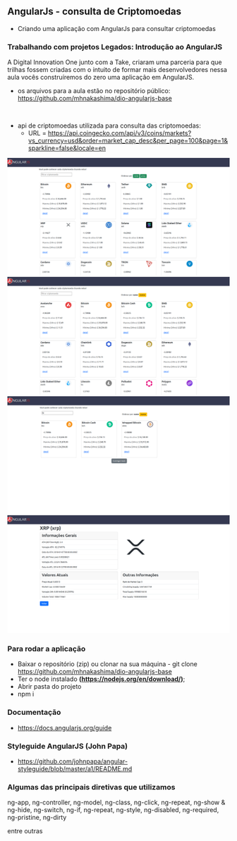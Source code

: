 ## AngularJs - consulta de Criptomoedas
- Criando uma aplicação com AngularJs para consultar criptomoedas

### Trabalhando com projetos Legados: Introdução ao AngularJS

A Digital Innovation One junto com a Take, criaram uma parceria
para que trilhas fossem criadas com o intuito de formar mais desenvolvedores
nessa aula vocês construíremos do zero uma aplicação em AngularJS.

- os arquivos para a aula estão no repositório público:
https://github.com/mhnakashima/dio-angularjs-base

<br>

- api de criptomoedas utilizada para consulta das criptomoedas:
    - URL = https://api.coingecko.com/api/v3/coins/markets?vs_currency=usd&order=market_cap_desc&per_page=100&page=1&sparkline=false&locale=en


![Alt text](./assets/image.png)
![Alt text](./assets/image-order.png)
![Alt text](./assets/image-filter.png)
![Alt text](./assets/image-detail.png)

### Para rodar a aplicação

- Baixar o repositório (zip) ou clonar na sua máquina - git clone https://github.com/mhnakashima/dio-angularjs-base
- Ter o node instalado **(https://nodejs.org/en/download/)**;
- Abrir pasta do projeto
- npm i

### Documentação

- https://docs.angularjs.org/guide

### Styleguide AngularJS (John Papa)
- https://github.com/johnpapa/angular-styleguide/blob/master/a1/README.md

### Algumas das principais diretivas que utilizamos
 
ng-app, ng-controller, ng-model, ng-class, ng-click, ng-repeat, ng-show & ng-hide, ng-switch, ng-if, ng-repeat, ng-style, ng-disabled, ng-required, ng-pristine, ng-dirty 

entre outras

